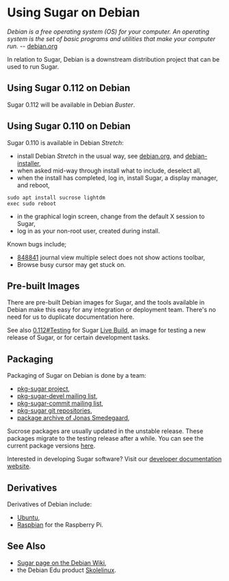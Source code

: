 Using Sugar on Debian
=====================

*Debian is a free operating system (OS) for your computer. An operating system is the set of basic programs and utilities that make your computer run.* -- [debian.org](https://www.debian.org/)

In relation to Sugar, Debian is a downstream distribution project that can be used to run Sugar.

Using Sugar 0.112 on Debian
---------------------------

Sugar 0.112 will be available in Debian *Buster*.

Using Sugar 0.110 on Debian
---------------------------

Sugar 0.110 is available in Debian *Stretch*:

-   install Debian *Stretch* in the usual way, see [debian.org](https://www.debian.org/), and [debian-installer](https://www.debian.org/releases/stretch/debian-installer/),
-   when asked mid-way through install what to include, deselect all,
-   when the install has completed, log in, install Sugar, a display manager, and reboot,

```
sudo apt install sucrose lightdm
exec sudo reboot
```

-   in the graphical login screen, change from the default X session to Sugar,
-   log in as your non-root user, created during install.

Known bugs include;

-   [848841](https://bugs.debian.org/cgi-bin/bugreport.cgi?bug=848841) journal view multiple select does not show actions toolbar,
-   Browse busy cursor may get stuck on.

Pre-built Images
----------------

There are pre-built Debian images for Sugar, and the tools available in Debian make this easy for any integration or deployment team. There's no need for us to duplicate documentation here.

See also [0.112\#Testing](http://wiki.sugarlabs.org/go/0.112#Testing "wikilink") for Sugar [Live Build](http://wiki.sugarlabs.org/go/Live_Build "wikilink"), an image for testing a new release of Sugar, or for certain development tasks.

Packaging
---------

Packaging of Sugar on Debian is done by a team:

-   [pkg-sugar project](https://alioth.debian.org/projects/pkg-sugar/),
-   [pkg-sugar-devel mailing list](https://lists.alioth.debian.org/mailman/listinfo/pkg-sugar-devel),
-   [pkg-sugar-commit mailing list](https://lists.alioth.debian.org/mailman/listinfo/pkg-sugar-commit),
-   [pkg-sugar git repositories](https://anonscm.debian.org/cgit/pkg-sugar/),
-   [package archive of Jonas Smedegaard](http://debian.jones.dk/pkg/sugar_/),

Sucrose packages are usually updated in the unstable release. These packages migrate to the testing release after a while. You can see the current package versions [here](http://packages.debian.org/search?keywords=sugar&searchon=names&suite=all&section=all).

Interested in developing Sugar software?  Visit our [developer documentation website](http://developer.sugarlabs.org/).

Derivatives
-----------

Derivatives of Debian include:

-   [Ubuntu](ubuntu.md),
-   [Raspbian](raspbian.md) for the Raspberry Pi.

See Also
--------

-   [Sugar page on the Debian Wiki](https://wiki.debian.org/Sugar),
-   the Debian Edu product [Skolelinux](http://wiki.sugarlabs.org/go/Skolelinux).
